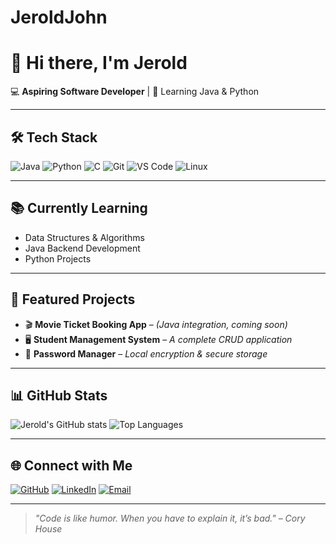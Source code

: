# JeroldJohn
# 👋 Hi there, I'm Jerold

💻 **Aspiring Software Developer** | 🚀 Learning Java & Python  

---

## 🛠️ Tech Stack
![Java](https://img.shields.io/badge/Java-%23ED8B00.svg?style=for-the-badge&logo=openjdk&logoColor=white)
![Python](https://img.shields.io/badge/Python-%2314354C.svg?style=for-the-badge&logo=python&logoColor=white)
![C](https://img.shields.io/badge/C-%2300599C.svg?style=for-the-badge&logo=c&logoColor=white)
![Git](https://img.shields.io/badge/Git-%23F05032.svg?style=for-the-badge&logo=git&logoColor=white)
![VS Code](https://img.shields.io/badge/VS%20Code-%23007ACC.svg?style=for-the-badge&logo=visual-studio-code&logoColor=white)
![Linux](https://img.shields.io/badge/Linux-%23FCC624.svg?style=for-the-badge&logo=linux&logoColor=black)

---

## 📚 Currently Learning
- Data Structures & Algorithms  
- Java Backend Development  
- Python Projects  

---

## 📂 Featured Projects
- 🎬 **Movie Ticket Booking App** – *(Java integration, coming soon)*  
- 🖥️ **Student Management System** – *A complete CRUD application*  
- 🔐 **Password Manager** – *Local encryption & secure storage*  

---

## 📊 GitHub Stats
![Jerold's GitHub stats](https://github-readme-stats.vercel.app/api?username=JeroldJohn&show_icons=true&theme=tokyonight)
![Top Languages](https://github-readme-stats.vercel.app/api/top-langs/?username=JeroldJohn&layout=compact&theme=tokyonight)

---

## 🌐 Connect with Me
[![GitHub](https://img.shields.io/badge/GitHub-%2312100E.svg?style=for-the-badge&logo=github&logoColor=white)](https://github.com/JeroldJohn)
[![LinkedIn](https://img.shields.io/badge/LinkedIn-%230077B5.svg?style=for-the-badge&logo=linkedin&logoColor=white)](YourLinkedInLink)
[![Email](https://img.shields.io/badge/Email-%23D14836.svg?style=for-the-badge&logo=gmail&logoColor=white)](mailto:YourEmail@example.com)

---

> *"Code is like humor. When you have to explain it, it’s bad." – Cory House*
